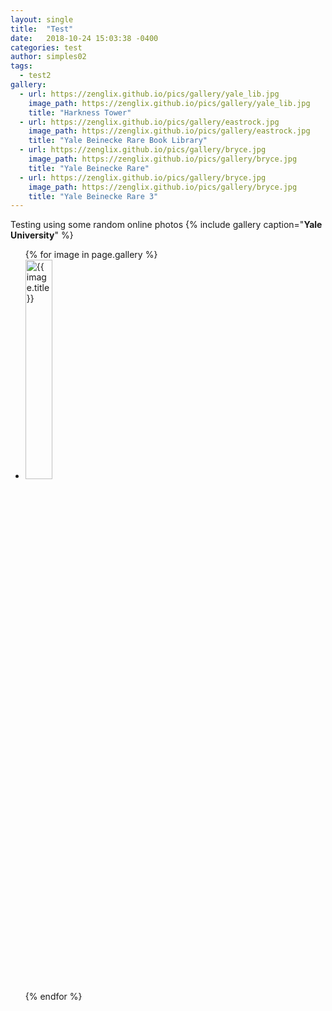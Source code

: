```yaml
---
layout: single
title:  "Test"
date:   2018-10-24 15:03:38 -0400
categories: test
author: simples02
tags:
  - test2
gallery:
  - url: https://zenglix.github.io/pics/gallery/yale_lib.jpg
    image_path: https://zenglix.github.io/pics/gallery/yale_lib.jpg
    title: "Harkness Tower"
  - url: https://zenglix.github.io/pics/gallery/eastrock.jpg
    image_path: https://zenglix.github.io/pics/gallery/eastrock.jpg
    title: "Yale Beinecke Rare Book Library"
  - url: https://zenglix.github.io/pics/gallery/bryce.jpg
    image_path: https://zenglix.github.io/pics/gallery/bryce.jpg
    title: "Yale Beinecke Rare"	
  - url: https://zenglix.github.io/pics/gallery/bryce.jpg
    image_path: https://zenglix.github.io/pics/gallery/bryce.jpg
    title: "Yale Beinecke Rare 3"		
---
```


Testing using some random online photos
{% include gallery caption="**Yale University**" %}


<!---
 ![fdaf](https://zenglix.github.io/pics/gallery/yale_lib.jpg = 300px)
 ![faf](https://zenglix.github.io/pics/gallery/eastrock.jpg)

-->

<ul class="photo-gallery">
  {% for image in page.gallery %}
    <li><img src="{{ image.image_path }}" alt="{{ image.title}}" width="30%"/></li>
  {% endfor %}
</ul>
